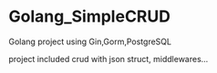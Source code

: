 # Golang_SimpleCRUD
Golang project using Gin,Gorm,PostgreSQL 

project included crud with json struct, middlewares...
